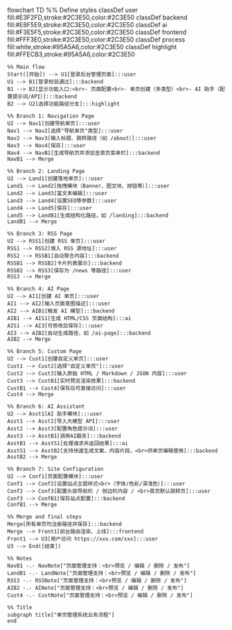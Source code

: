 flowchart TD
    %% Define styles
    classDef user fill:#E3F2FD,stroke:#2C3E50,color:#2C3E50
    classDef backend fill:#E8F5E9,stroke:#2C3E50,color:#2C3E50
    classDef ai fill:#F3E5F5,stroke:#2C3E50,color:#2C3E50
    classDef frontend fill:#FFF3E0,stroke:#2C3E50,color:#2C3E50
    classDef process fill:white,stroke:#95A5A6,color:#2C3E50
    classDef highlight fill:#FFECB3,stroke:#95A5A6,color:#2C3E50
    

    %% Main flow
    Start([开始]) --> U1[登录后台管理页面]:::user
    U1 --> B1[登录校验通过]:::backend
    B1 --> B2[显示功能入口:<br>- 页面配置<br>- 单页创建（多类型）<br>- AI 助手（配置提示词/API）]:::backend
    B2 --> U2[选择功能路径分支]:::highlight
    
    %% Branch 1: Navigation Page
    U2 --> Nav1[创建导航单页]:::user
    Nav1 --> Nav2[选择"导航单页"类型]:::user
    Nav2 --> Nav3[输入标题、跳转路径（如 /about）]:::user
    Nav3 --> Nav4[保存]:::user
    Nav4 --> NavB1[生成导航页并添加至首页菜单栏]:::backend
    NavB1 --> Merge
    
    %% Branch 2: Landing Page
    U2 --> Land1[创建落地单页]:::user
    Land1 --> Land2[拖拽模块（Banner、图文块、按钮等）]:::user
    Land2 --> Land3[富文本编辑]:::user
    Land3 --> Land4[设置SEO等参数]:::user
    Land4 --> Land5[保存]:::user
    Land5 --> LandB1[生成结构化路径，如 /landing]:::backend
    LandB1 --> Merge
    
    %% Branch 3: RSS Page
    U2 --> RSS1[创建 RSS 单页]:::user
    RSS1 --> RSS2[填入 RSS 源地址]:::user
    RSS2 --> RSSB1[自动聚合内容]:::backend
    RSSB1 --> RSSB2[卡片列表展示]:::backend
    RSSB2 --> RSS3[保存为 /news 等路径]:::user
    RSS3 --> Merge
    
    %% Branch 4: AI Page
    U2 --> AI1[创建 AI 单页]:::user
    AI1 --> AI2[输入页面意图描述]:::user
    AI2 --> AIB1[触发 AI 模型]:::backend
    AIB1 --> AIS1[生成 HTML/CSS 页面结构]:::ai
    AIS1 --> AI3[可修改后保存]:::user
    AI3 --> AIB2[自动生成路径，如 /ai-page]:::backend
    AIB2 --> Merge
    
    %% Branch 5: Custom Page
    U2 --> Cust1[创建自定义单页]:::user
    Cust1 --> Cust2[选择"自定义单页"]:::user
    Cust2 --> Cust3[输入原始 HTML / Markdown / JSON 内容]:::user
    Cust3 --> CustB1[实时预览渲染效果]:::backend
    CustB1 --> Cust4[保存后可直接访问]:::user
    Cust4 --> Merge
    
    %% Branch 6: AI Assistant
    U2 --> Asst1[AI 助手模块]:::user
    Asst1 --> Asst2[导入大模型 API]:::user
    Asst2 --> Asst3[配置角色提示词]:::user
    Asst3 --> AsstB1[调用AI服务]:::backend
    AsstB1 --> AsstS1[处理请求并返回结果]:::ai
    AsstS1 --> AsstB2[支持快速生成文案、内容片段，<br>供单页编辑使用]:::backend
    AsstB2 --> Merge
    
    %% Branch 7: Site Configuration
    U2 --> Conf1[页面配置模块]:::user
    Conf1 --> Conf2[设置站点主题样式<br>（字体/色彩/深浅色）]:::user
    Conf2 --> Conf3[配置头部导航栏 / 侧边栏内容 / <br>首页默认跳转页]:::user
    Conf3 --> ConfB1[保存站点配置]:::backend
    ConfB1 --> Merge
    
    %% Merge and final steps
    Merge[所有单页均注册路径并保存]:::backend
    Merge --> Front1[前台路由渲染、上线]:::frontend
    Front1 --> U3[用户访问 https://xxx.com/xxx]:::user
    U3 --> End([结束])
    
    %% Notes
    NavB1 -.- NavNote["页面管理支持：<br>预览 / 编辑 / 删除 / 发布"]
    LandB1 -.- LandNote["页面管理支持：<br>预览 / 编辑 / 删除 / 发布"]
    RSS3 -.- RSSNote["页面管理支持：<br>预览 / 编辑 / 删除 / 发布"]
    AIB2 -.- AINote["页面管理支持：<br>预览 / 编辑 / 删除 / 发布"]
    Cust4 -.- CustNote["页面管理支持：<br>预览 / 编辑 / 删除 / 发布"]
    
    %% Title
    subgraph title["单页管理系统业务流程"]
    end
